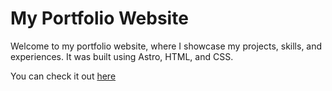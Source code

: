 # My Portfolio Website

Welcome to my portfolio website, where I showcase my projects, skills, and experiences. It was built using Astro, HTML, and CSS.

You can check it out <a href="https://dmn-portfolio.vercel.app/" target="_blank">here</a>

